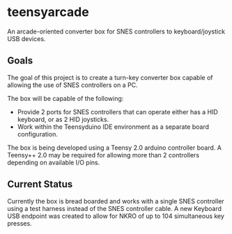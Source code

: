 teensyarcade
============

An arcade-oriented converter box for SNES controllers to keyboard/joystick USB devices.

Goals
-----

The goal of this project is to create a turn-key converter box capable of allowing the use of SNES controllers on a PC.

The box will be capable of the following:

* Provide 2 ports for SNES controllers that can operate either has a HID keyboard, or as 2 HID joysticks.
* Work within the Teensyduino IDE environment as a separate board configuration.

The box is being developed using a Teensy 2.0 arduino controller board. A Teensy++ 2.0 may be required for allowing more than 2 controllers depending on available I/O pins.

Current Status
--------------

Currently the box is bread boarded and works with a single SNES controller using a test harness instead of the SNES controller cable. A new Keyboard USB endpoint was created to allow for NKRO of up to 104 simultaneous key presses.
